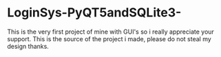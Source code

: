 # LoginSys-PyQT5andSQLite3-
This is the very first project of mine with GUI's so i really appreciate your support. This is the source of the project i made, please do not steal my design thanks.
